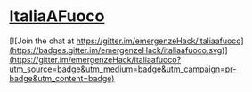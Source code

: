 # [ItaliaAFuoco](http://www.italiaafuoco.matteofortini.it/)

[![Join the chat at https://gitter.im/emergenzeHack/italiaafuoco](https://badges.gitter.im/emergenzeHack/italiaafuoco.svg)](https://gitter.im/emergenzeHack/italiaafuoco?utm_source=badge&utm_medium=badge&utm_campaign=pr-badge&utm_content=badge)

 
